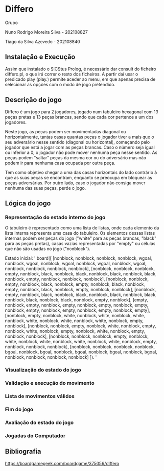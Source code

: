 # Differo

Grupo

Nuno Rodrigo Moreira Silva - 202108827

Tiago da Silva Azevedo - 202108840

## Instalação e Execução

Assim que instalado o SICStus Prolog, é necessário dar consult do ficheiro differo.pl, o que irá correr o resto dos ficheiros. A partir daí usar o predicado play (play.) permite aceder ao menu, em que apenas precisa de selecionar as opções com o modo de jogo pretendido.

## Descrição do jogo

Differo é um jogo para 2 jogadores, jogado num tabuleiro hexagonal com 13 peças pretas e 13 peças brancas, sendo que cada cor pertence a um dos jogadores.

Neste jogo, as peças podem ser movimentadas diagonal ou horizontalmente, tantas casas quantas peças o jogador tiver a mais que o seu adversário nesse sentido (diagonal ou horizontal), começando pelo jogador que está a jogar com as peças brancas. Caso o número seja igual ou inferior a 0, o jogador não pode mover nenhuma peça nesse sentido. As peças podem "saltar" peças da mesma cor ou do adversário mas não podem ir para nenhuma casa ocupada por outra peça.

Tem como objetivo chegar a uma das casas horizontais do lado contrário à que as suas peças se encontram, enquanto se preocupa em bloquear as peças adversárias. Por outro lado, caso o jogador não consiga mover nenhuma das suas peças, perde o jogo.

## Lógica do jogo

### Representação do estado interno do jogo

O tabuleiro é representado como uma lista de listas, onde cada elemento da lista interna representa uma casa do tabuleiro. Os elementos dessas listas internas podem ser peças do jogo ("white" para as peças brancas, "black" para as peças pretas), casas vazias representadas por "empty" ou células que não são usadas no jogo ("nonblock").

Estado inicial: '
board([
    [nonblock, nonblock, nonblock, nonblock, wgoal, nonblock, wgoal, nonblock, wgoal, nonblock, wgoal, nonblock, wgoal, nonblock, nonblock, nonblock, nonblock],
    [nonblock, nonblock, nonblock, empty, nonblock, black, nonblock, black, nonblock, black, nonblock, black, nonblock, empty, nonblock, nonblock, nonblock],
    [nonblock, nonblock, empty, nonblock, black, nonblock, empty, nonblock, black, nonblock, empty, nonblock, black, nonblock, empty, nonblock, nonblock],
    [nonblock, empty, nonblock, black, nonblock, black, nonblock, black, nonblock, black, nonblock, black, nonblock, black, nonblock, empty, nonblock],
    [empty, nonblock, empty, nonblock, empty, nonblock, empty, nonblock, empty, nonblock, empty, nonblock, empty, nonblock, empty, nonblock, empty],
    [nonblock, empty, nonblock, white, nonblock, white, nonblock, white, nonblock, white, nonblock, white, nonblock, white, nonblock, empty, nonblock],
    [nonblock, nonblock, empty, nonblock, white, nonblock, empty, nonblock, white, nonblock, empty, nonblock, white, nonblock, empty, nonblock, nonblock],
    [nonblock, nonblock, nonblock, empty, nonblock, white, nonblock, white, nonblock, white, nonblock, white, nonblock, empty, nonblock, nonblock, nonblock],
    [nonblock, nonblock, nonblock, nonblock, bgoal, nonblock, bgoal, nonblock, bgoal, nonblock, bgoal, nonblock, bgoal, nonblock, nonblock, nonblock, nonblock]
]).
'

### Visualização do estado do jogo

### Validação e execução do movimento

### Lista de movimentos válidos

### Fim do jogo

### Avaliação do estado do jogo

### Jogadas do Computador

## Bibliografia

https://boardgamegeek.com/boardgame/375056/differo
